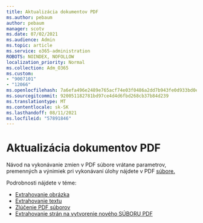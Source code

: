 ```yaml
---
title: Aktualizácia dokumentov PDF
ms.author: pebaum
author: pebaum
manager: scotv
ms.date: 07/02/2021
ms.audience: Admin
ms.topic: article
ms.service: o365-administration
ROBOTS: NOINDEX, NOFOLLOW
localization_priority: Normal
ms.collection: Adm_O365
ms.custom:
- "9007101"
- "12066"
ms.openlocfilehash: 7a6efa496e2489e765acf74e03f0486a2dd7b943fe0d933bd0eda4d50883aa2c
ms.sourcegitcommit: 920051182781bd97ce4d4d6fbd268cb37b84d239
ms.translationtype: MT
ms.contentlocale: sk-SK
ms.lasthandoff: 08/11/2021
ms.locfileid: "57891846"
---
```

# <a name="update-pdf-documents"></a>Aktualizácia dokumentov PDF

Návod na vykonávanie zmien v PDF súbore vrátane parametrov, premenných a výnimiek pri vykonávaní úlohy nájdete v PDF [súbore.](https://docs.microsoft.com/power-automate/desktop-flows/actions-reference/pdf)

Podrobnosti nájdete v téme:

- [Extrahovanie obrázka](https://docs.microsoft.com/power-automate/desktop-flows/actions-reference/pdf#pdf-actions)
- [Extrahovanie textu](https://docs.microsoft.com/power-automate/desktop-flows/actions-reference/pdf#extracttextfrompdfaction)
- [Zlúčenie PDF súborov](https://docs.microsoft.com/power-automate/desktop-flows/actions-reference/pdf#mergefiles)
- [Extrahovanie strán na vytvorenie nového SÚBORU PDF](https://docs.microsoft.com/power-automate/desktop-flows/actions-reference/pdf#extractpages)
